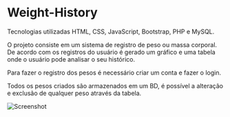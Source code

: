 # Weight-History

Tecnologias utilizadas HTML, CSS, JavaScript, Bootstrap, PHP e MySQL.

O projeto consiste em um sistema de registro de peso ou massa corporal. De acordo com os registros do usuário é gerado um gráfico e uma tabela onde o usuário pode analisar o seu histórico.

Para fazer o registro dos pesos é necessário criar um conta e fazer o login.

Todos os pesos criados são armazenados em um BD, é possível a alteração e exclusão de qualquer peso através da tabela.

![Screenshot](https://user-images.githubusercontent.com/50384743/91780668-95f6ef00-ebce-11ea-86fe-d1378408e1bb.png)
